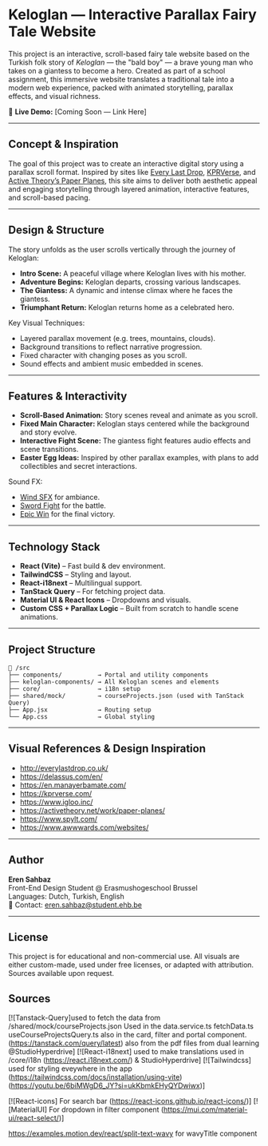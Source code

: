 # Keloglan — Interactive Parallax Fairy Tale Website

This project is an interactive, scroll-based fairy tale website based on the Turkish folk story of _Keloglan_ — the "bald boy" — a brave young man who takes on a giantess to become a hero. Created as part of a school assignment, this immersive website translates a traditional tale into a modern web experience, packed with animated storytelling, parallax effects, and visual richness.

🔗 **Live Demo:** [Coming Soon — Link Here]

---

## Concept & Inspiration

The goal of this project was to create an interactive digital story using a parallax scroll format. Inspired by sites like [Every Last Drop](http://everylastdrop.co.uk/), [KPRVerse](https://kprverse.com/), and [Active Theory’s Paper Planes](https://activetheory.net/work/paper-planes), this site aims to deliver both aesthetic appeal and engaging storytelling through layered animation, interactive features, and scroll-based pacing.

---

## Design & Structure

The story unfolds as the user scrolls vertically through the journey of Keloglan:

- **Intro Scene:** A peaceful village where Keloglan lives with his mother.
- **Adventure Begins:** Keloglan departs, crossing various landscapes.
- **The Giantess:** A dynamic and intense climax where he faces the giantess.
- **Triumphant Return:** Keloglan returns home as a celebrated hero.

Key Visual Techniques:

- Layered parallax movement (e.g. trees, mountains, clouds).
- Background transitions to reflect narrative progression.
- Fixed character with changing poses as you scroll.
- Sound effects and ambient music embedded in scenes.

---

## Features & Interactivity

- **Scroll-Based Animation:** Story scenes reveal and animate as you scroll.
- **Fixed Main Character:** Keloglan stays centered while the background and story evolve.
- **Interactive Fight Scene:** The giantess fight features audio effects and scene transitions.
- **Easter Egg Ideas:** Inspired by other parallax examples, with plans to add collectibles and secret interactions.

Sound FX:

- [Wind SFX](https://pixabay.com/sound-effects/winds-sound-effects-304060/) for ambiance.
- [Sword Fight](https://pixabay.com/sound-effects/sword-sound-260274/) for the battle.
- [Epic Win](https://pixabay.com/sound-effects/ascent-braam-magma-brass-d-cinematic-trailer-sound-effect-222269/) for the final victory.

---

## Technology Stack

- **React (Vite)** – Fast build & dev environment.
- **TailwindCSS** – Styling and layout.
- **React-i18next** – Multilingual support.
- **TanStack Query** – For fetching project data.
- **Material UI & React Icons** – Dropdowns and visuals.
- **Custom CSS + Parallax Logic** – Built from scratch to handle scene animations.

---

## Project Structure

```
📁 /src
├── components/          → Portal and utility components
├── keloglan-components/ → All Keloglan scenes and elements
├── core/                → i18n setup
├── shared/mock/         → courseProjects.json (used with TanStack Query)
├── App.jsx              → Routing setup
└── App.css              → Global styling
```

---

## Visual References & Design Inspiration

- http://everylastdrop.co.uk/
- https://delassus.com/en/
- https://en.manayerbamate.com/
- https://kprverse.com/
- https://www.igloo.inc/
- https://activetheory.net/work/paper-planes/
- https://www.spylt.com/
- https://www.awwwards.com/websites/

---

## Author

**Eren Sahbaz**  
Front-End Design Student @ Erasmushogeschool Brussel  
Languages: Dutch, Turkish, English  
📧 Contact: eren.sahbaz@student.ehb.be

---

## License

This project is for educational and non-commercial use. All visuals are either custom-made, used under free licenses, or adapted with attribution. Sources available upon request.

## Sources

[![Tanstack-Query]used to fetch the data from /shared/mock/courseProjects.json Used in the data.service.ts fetchData.ts useCourseProjectsQuery.ts also in the card, filter and portal component. (https://tanstack.com/query/latest) also from the pdf files from dual learning @StudioHyperdrive]
[![React-i18next] used to make translations used in /core/i18n (https://react.i18next.com/) & StudioHyperdrive]
[![Tailwindcss] used for styling eveywhere in the app (https://tailwindcss.com/docs/installation/using-vite)(https://youtu.be/6biMWgD6_JY?si=ukKbmkEHyQYDwiwx)]

[![React-icons] For search bar (https://react-icons.github.io/react-icons/)]
[![MaterialUI] For dropdown in filter component (https://mui.com/material-ui/react-select/)]

https://examples.motion.dev/react/split-text-wavy for wavyTitle component
